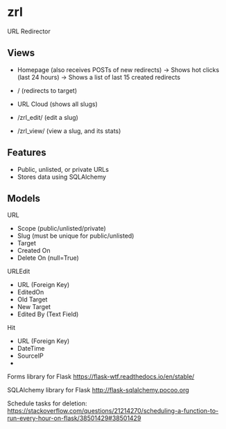 # zrl
URL Redirector

## Views
- Homepage (also receives POSTs of new redirects)
  -> Shows hot clicks (last 24 hours)
  -> Shows a list of last 15 created redirects

- /<slug> (redirects to target)
- URL Cloud (shows all slugs)
- /zrl_edit/<slug> (edit a slug)
- /zrl_view/<slug> (view a slug, and its stats)
  
## Features
- Public, unlisted, or private URLs
- Stores data using SQLAlchemy


## Models

URL
  - Scope (public/unlisted/private)
  - Slug (must be unique for public/unlisted)
  - Target
  - Created On
  - Delete On (null=True)
  
URLEdit
   - URL (Foreign Key)
   - EditedOn
   - Old Target
   - New Target
   - Edited By (Text Field)
   
Hit
   - URL (Foreign Key)
   - DateTime
   - SourceIP
   - 
Forms library for Flask
https://flask-wtf.readthedocs.io/en/stable/

SQLAlchemy library for Flask
http://flask-sqlalchemy.pocoo.org

Schedule tasks for deletion:
https://stackoverflow.com/questions/21214270/scheduling-a-function-to-run-every-hour-on-flask/38501429#38501429
